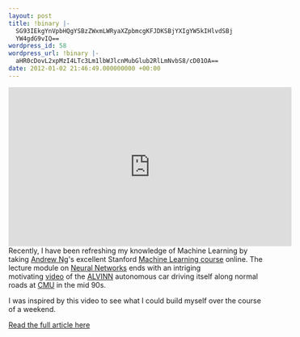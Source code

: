 ```yaml
---
layout: post
title: !binary |-
  SG93IEkgYnVpbHQgYSBzZWxmLWRyaXZpbmcgKFJDKSBjYXIgYW5kIHlvdSBj
  YW4gdG9vIQ==
wordpress_id: 58
wordpress_url: !binary |-
  aHR0cDovL2xpMzI4LTc3Lm1lbWJlcnMubGlub2RlLmNvbS8/cD01OA==
date: 2012-01-02 21:46:49.000000000 +00:00
---
```

<iframe width="560" height="315" src="http://www.youtube.com/embed/DWNtsS2kZWs" frameborder="0" allowfullscreen></iframe>
Recently, I have been refreshing my knowledge of Machine Learning by taking <a href="http://www.cs.stanford.edu/people/ang/">Andrew Ng</a>'s excellent Stanford <a href="http://www.ml-class.org/">Machine Learning course</a> online. The lecture module on <a href="http://en.wikipedia.org/wiki/Neural_network">Neural Networks</a> ends with an intriging motivating <a href="http://academicearth.org/lectures/supervised-learning-autonomous-deriving">video</a> of the <a href="http://ftp.utcluj.ro/pub/docs/imaging/Autonomous_driving/Articole%20sortate/CThorpe/ALVINN%20Project%20Home%20Page.htm">ALVINN</a> autonomous car driving itself along normal roads at <a href="http://www.ri.cmu.edu/research_project_detail.html?project_id=160&amp;menu_id=261">CMU</a> in the mid 90s.

I was inspired by this video to see what I could build myself over the course of a weekend.

<a title="How I built a self-driving (RC) car and you can too!" href="http://blog.davidsingleton.org/nnrccar">Read the full article here</a>
